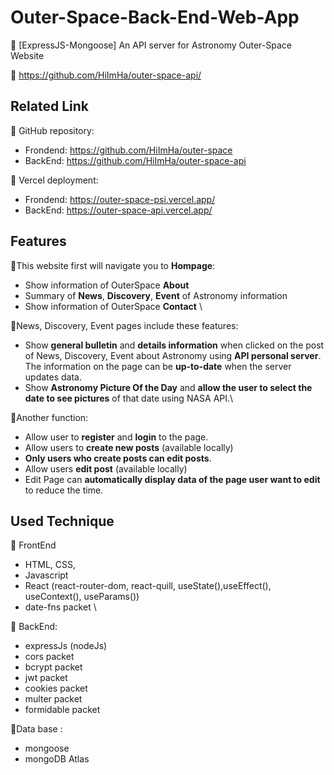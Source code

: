 # Outer-Space-Back-End-Web-App

🌸 [ExpressJS-Mongoose] An API server for Astronomy Outer-Space Website

📌 https://github.com/HiImHa/outer-space-api/

## Related Link

📌 GitHub repository: 
- Frondend: https://github.com/HiImHa/outer-space
- BackEnd: https://github.com/HiImHa/outer-space-api 

📌 Vercel deployment:  
- Frondend: https://outer-space-psi.vercel.app/ 
- BackEnd: https://outer-space-api.vercel.app/

## Features
🌟This website first will navigate you to **Hompage**:
- Show information of OuterSpace **About** 
- Summary of **News**, **Discovery**, **Event** of Astronomy information
- Show information of OuterSpace **Contact** \

🌟News, Discovery, Event pages include these features:
- Show **general bulletin** and **details information** when clicked on the post of News, Discovery, Event about Astronomy using **API personal server**. The information on the page can be **up-to-date** when the server updates data.
- Show **Astronomy Picture Of the Day** and **allow the user to select the date to see pictures** of that date using NASA API.\

🌟Another function: 
- Allow user to **register** and **login** to the page.
- Allow users to **create new posts** (available locally)
- **Only users who create posts can edit posts**.
- Allow users **edit post** (available locally)
- Edit Page can **automatically display data of the page user want to edit** to reduce the time.

## Used Technique
🌷 FrontEnd
- HTML, CSS, 
- Javascript
- React (react-router-dom, react-quill, useState(),useEffect(), useContext(), useParams())
- date-fns packet \

🌷 BackEnd:
- expressJs (nodeJs)
- cors packet
- bcrypt packet
- jwt packet
- cookies packet
- multer packet
- formidable packet

🌷Data base :
- mongoose
- mongoDB Atlas
